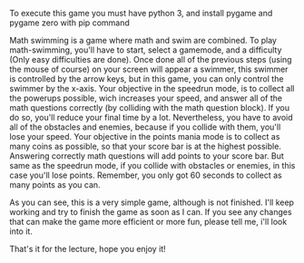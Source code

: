 To execute this game you must have python 3, and install pygame and pygame zero with pip command

Math swimming is a game where math and swim are combined. 
To play math-swimming, you'll have to start, select a gamemode, and a difficulty (Only easy difficulties are done).
Once done all of the previous steps (using the mouse of course) on your screen will appear a swimmer, this swimmer is controlled by the arrow keys, but in this game, you can only control the swimmer by the x-axis.
Your objective in the speedrun mode, is to collect all the powerups possible, wich increases your speed, and answer all of the math questions correctly (by colliding with the math question block). If you do so, you'll reduce your final time by a lot. 
Nevertheless, you have to avoid all of the obstacles and enemies, because if you collide with them, you'll lose your speed.
Your objective in the points mania mode is to collect as many coins as possible, so that your score bar is at the highest possible. Answering correctly math questions will add points to your score bar. But same as the speedrun mode, 
if you collide with obstacles or enemies, in this case you'll lose points. Remember, you only got 60 seconds to collect as many points as you can.

As you can see, this is a very simple game, although is not finished. I'll keep working and try to finish the game as soon as I can. 
If you see any changes that can make the game more efficient or more fun, please tell me, i'll look into it.

That's it for the lecture, hope you enjoy it!
